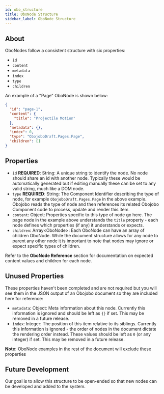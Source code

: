 ```yaml
---
id: obo_structure
title: OboNode Structure
sidebar_label: OboNode Structure
---
```


## About

OboNodes follow a consistent structure with six properties:

* `id`
* `content`
* `metadata`
* `index`
* `type`
* `children`

An example of a "Page" OboNode is shown below:

```json
{
  "id": "page-1",
  "content": {
    "title": "Projectile Motion"
  },
  "metadata": {},
  "index": 0,
  "type": "ObojoboDraft.Pages.Page",
  "children": []
}
```

## Properties

* `id` **REQUIRED**: String: A unique string to identify the node. No node should share an id with another node. Typically these would be automatically generated but if editing manually these can be set to any valid string, much like a DOM node.
* `type` **REQUIRED**: String: The Component Identifier describing the type of node, for example `ObojoboDraft.Pages.Page` in the above example. Obojobo reads the type of node and then references its related Obojobo Component code to process, update and render this item.
* `content`: Object: Properties specific to this type of node go here. The page node in the example above understands the `title` property - each node defines which properties (if any) it understands or expects.
* `children`: Array\<OboNode>: Each OboNode can have an array of children OboNode. While the document structure allows for any node to parent any other node it is important to note that nodes may ignore or expect specific types of children.

Refer to the **OboNode Reference** section for documentation on expected content values and children for each node.

## Unused Properties

These properties haven't been completed and are not required but you will see them in the JSON output of an Obojobo document so they are included here for reference:

* `metadata`: Object: Meta information about this node. Currently this information is ignored and should be left as `{}` if set. This may be removed in a future release.
* `index`: Integer: The position of this item relative to its siblings. Currently this information is ignored - the order of nodes in the document dictate the rendering order instead. These values should be left as `0` (or any integer) if set. This may be removed in a future release.

**Note:** OboNode examples in the rest of the document will exclude these properties

## Future Development

Our goal is to allow this structure to be open-ended so that new nodes can be developed and added to the system.

